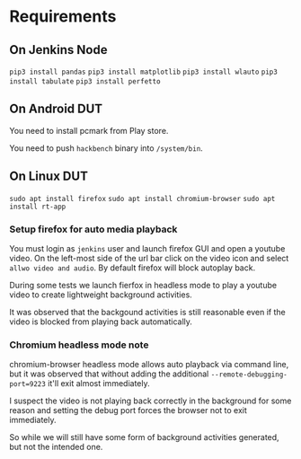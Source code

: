 # Requirements

## On Jenkins Node

`pip3 install pandas`
`pip3 install matplotlib`
`pip3 install wlauto`
`pip3 install tabulate`
`pip3 install perfetto`

## On Android DUT

You need to install pcmark from Play store.

You need to push `hackbench` binary into `/system/bin`.

## On Linux DUT

`sudo apt install firefox`
`sudo apt install chromium-browser`
`sudo apt install rt-app`

### Setup firefox for auto media playback

You must login as `jenkins` user and launch firefox GUI and open a youtube
video. On the left-most side of the url bar click on the video icon and select
`allwo video and audio`. By default firefox will block autoplay back.

During some tests we launch fierfox in headless mode to play a youtube video to
create lightweight background activities.

It was observed that the backgound activities is still reasonable even if the
video is blocked from playing back automatically.

### Chromium headless mode note

chromium-browser headless mode allows auto playback via command line, but it
was observed that without adding the additional `--remote-debugging-port=9223`
it'll exit almost immediately.

I suspect the video is not playing back correctly in the background for some
reason and setting the debug port forces the browser not to exit immediately.

So while we will still have some form of background activities generated, but
not the intended one.
